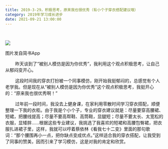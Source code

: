 ```yaml
---
title: 2019-3-29，积极思考，原来我也很优秀（有小个子穿衣搭配建议哦）
category: 2019年学习成长进步
date: 2021-09-21 13:00:00
---
```


   

![](https://markdown-1301532546.cos.ap-guangzhou.myqcloud.com/peipei_blog/20210921144051.jpeg)  

图片发自简书App

        昨天谈到了“被别人模仿是因为你优秀”，我利用这个观点积极思考，让自己从郁闷变开心。  

        这段时间我的穿衣打扮被一个同事模仿，刚开始我挺郁闷的，总感觉有个人老学我。但是现在从“被别人模仿是因为你优秀”这个观点积极思考，我挺开心的：“原来我也很优秀啊！”  

        过年前一段时间，我没去上健身课，在家利用零散时间学习穿衣搭配，顺便整理一下我的衣柜。由于我是个小个子，专业的穿衣建议就是：尽量要穿高腰裙、短裙，把腰线提高；尽量不要高帮鞋、高筒鞋，显腿短；尽量不要太长、太宽松的衣服，显矮胖……根据这些专业建议，我挑选了我喜欢的短裙和高腰包臀裙，把衣服扎进裙子里，这样，我就可以哼着蔡依林《看我七十二变》里面的那句歌词：“那个腰围再小一点，把你缺点变成优点。”这样适合我的穿衣搭配，让我受到了同事的赞美，因而引来了学习模仿，这是对我的肯定和欣赏。